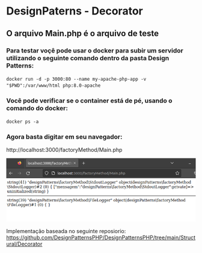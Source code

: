 # DesignPaterns - Decorator

## O arquivo Main.php é o arquivo de teste 
### Para testar voçê pode usar o docker para subir um servidor utilizando o seguinte comando dentro da pasta Design Patterns:

``docker run -d -p 3000:80 --name my-apache-php-app -v "$PWD":/var/www/html php:8.0-apache``

### Você pode verificar se o container está de pé, usando o comando do docker:
``docker ps -a``

### Agora basta digitar em seu navegador: 

http://localhost:3000/factoryMethod/Main.php




![decorator](images/factoryMethod.png)



Implementação baseada no seguinte reposiorio: https://github.com/DesignPatternsPHP/DesignPatternsPHP/tree/main/Structural/Decorator
